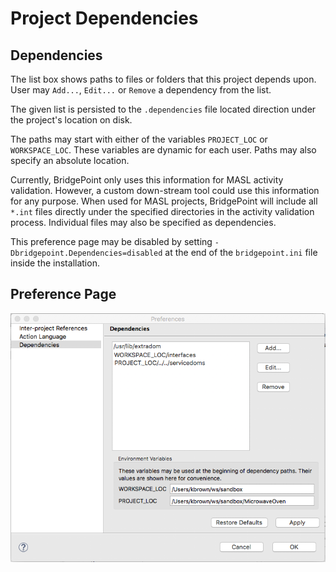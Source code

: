 Project Dependencies 
========================

## Dependencies

The list box shows paths to files or folders that this project depends upon.  User
may `Add...`, `Edit...` or `Remove` a dependency from the list.   

The given list is persisted to the `.dependencies` file located direction under 
the project's location on disk.  

The paths may start with either of the variables `PROJECT_LOC` or `WORKSPACE_LOC`. These
variables are dynamic for each user.  Paths may also specify an absolute location.  

Currently, BridgePoint only uses this information for MASL activity validation.  However,
a custom down-stream tool could use this information for any purpose. When used for MASL 
projects, BridgePoint will include all `*.int` files directly under the specified directories 
in the activity validation process. Individual files may also be specified as dependencies.   

This preference page may be disabled by setting `-Dbridgepoint.Dependencies=disabled` at 
the end of the `bridgepoint.ini` file inside the installation.  

## Preference Page

![Dependencies Preferences](ProjDependencies.png)    
